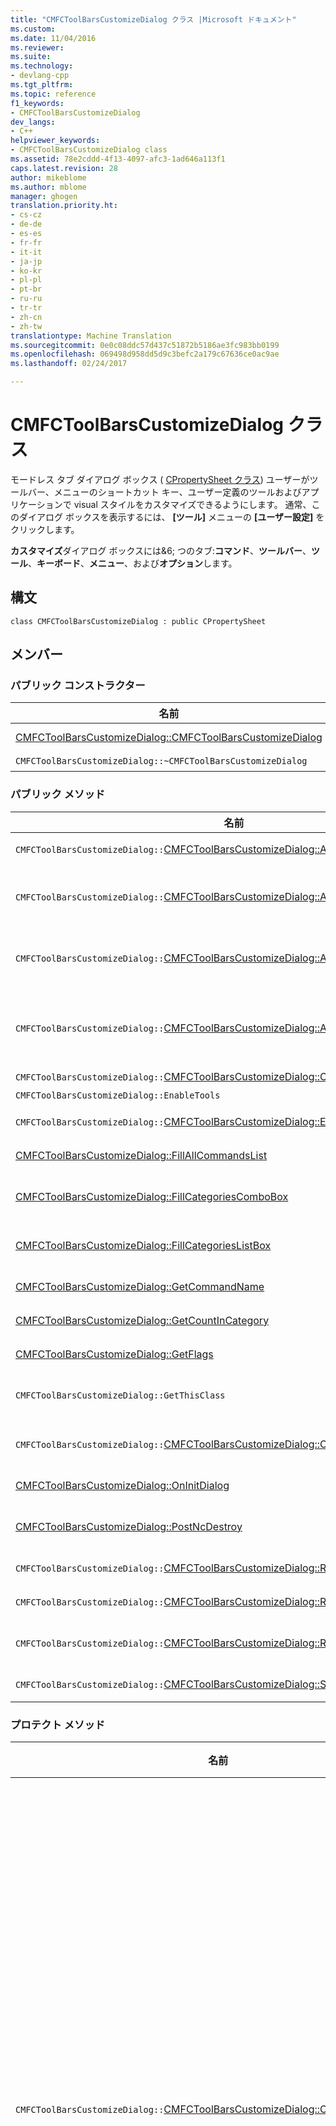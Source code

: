 ```yaml
---
title: "CMFCToolBarsCustomizeDialog クラス |Microsoft ドキュメント"
ms.custom: 
ms.date: 11/04/2016
ms.reviewer: 
ms.suite: 
ms.technology:
- devlang-cpp
ms.tgt_pltfrm: 
ms.topic: reference
f1_keywords:
- CMFCToolBarsCustomizeDialog
dev_langs:
- C++
helpviewer_keywords:
- CMFCToolBarsCustomizeDialog class
ms.assetid: 78e2cddd-4f13-4097-afc3-1ad646a113f1
caps.latest.revision: 28
author: mikeblome
ms.author: mblome
manager: ghogen
translation.priority.ht:
- cs-cz
- de-de
- es-es
- fr-fr
- it-it
- ja-jp
- ko-kr
- pl-pl
- pt-br
- ru-ru
- tr-tr
- zh-cn
- zh-tw
translationtype: Machine Translation
ms.sourcegitcommit: 0e0c08ddc57d437c51872b5186ae3fc983bb0199
ms.openlocfilehash: 069498d958dd5d9c3befc2a179c67636ce0ac9ae
ms.lasthandoff: 02/24/2017

---
```

# <a name="cmfctoolbarscustomizedialog-class"></a>CMFCToolBarsCustomizeDialog クラス
モードレス タブ ダイアログ ボックス ( [CPropertySheet クラス](../../mfc/reference/cpropertysheet-class.md)) ユーザーがツールバー、メニューのショートカット キー、ユーザー定義のツールおよびアプリケーションで visual スタイルをカスタマイズできるようにします。 通常、このダイアログ ボックスを表示するには、 **[ツール]** メニューの **[ユーザー設定]** をクリックします。  
  
 **カスタマイズ**ダイアログ ボックスには&6; つのタブ:**コマンド**、**ツールバー**、**ツール**、**キーボード**、**メニュー**、および**オプション**します。  
  
## <a name="syntax"></a>構文  
  
```  
class CMFCToolBarsCustomizeDialog : public CPropertySheet  
```  
  
## <a name="members"></a>メンバー  
  
### <a name="public-constructors"></a>パブリック コンストラクター  
  
|名前|説明|  
|----------|-----------------|  
|[CMFCToolBarsCustomizeDialog::CMFCToolBarsCustomizeDialog](#cmfctoolbarscustomizedialog)|`CMFCToolBarsCustomizeDialog` オブジェクトを構築します。|  
|`CMFCToolBarsCustomizeDialog::~CMFCToolBarsCustomizeDialog`|デストラクターです。|  
  
### <a name="public-methods"></a>パブリック メソッド  
  
|名前|説明|  
|----------|-----------------|  
|`CMFCToolBarsCustomizeDialog::`[CMFCToolBarsCustomizeDialog::AddButton](#addbutton)|コマンドの一覧にツール バー ボタンを挿入、**コマンド**ページ|  
|`CMFCToolBarsCustomizeDialog::`[CMFCToolBarsCustomizeDialog::AddMenu](#addmenu)|リソースとの呼び出しからメニューを読み込み[CMFCToolBarsCustomizeDialog::AddMenuCommands](#addmenucommands)にコマンドの一覧にそのメニューを追加する、**コマンド**ページです。|  
|`CMFCToolBarsCustomizeDialog::`[CMFCToolBarsCustomizeDialog::AddMenuCommands](#addmenucommands)|リソースとの呼び出しからメニューを読み込み[CMFCToolBarsCustomizeDialog::AddMenuCommands](#addmenucommands)にコマンドの一覧にそのメニューを追加する、**コマンド**ページです。|  
|`CMFCToolBarsCustomizeDialog::`[CMFCToolBarsCustomizeDialog::AddToolBar](#addtoolbar)|リソースからツールバーを読み込みます。 次に、メニューの呼び出し内の各コマンド、 [CMFCToolBarsCustomizeDialog::AddButton](#addbutton)にコマンドの一覧にあるボタンを挿入するメソッド、**コマンド**指定したカテゴリのページです。|  
|`CMFCToolBarsCustomizeDialog::`[CMFCToolBarsCustomizeDialog::Create](#create)|表示、**カスタマイズ** ダイアログ ボックス。|  
|`CMFCToolBarsCustomizeDialog::EnableTools`|将来使用するために予約されています。|  
|`CMFCToolBarsCustomizeDialog::`[CMFCToolBarsCustomizeDialog::EnableUserDefinedToolbars](#enableuserdefinedtoolbars)|有効またはを使用して新しいツールバーの作成を無効にします**カスタマイズ** ダイアログ ボックス。|  
|[CMFCToolBarsCustomizeDialog::FillAllCommandsList](#fillallcommandslist)|指定された設定`CListBox`なコマンドでオブジェクト、**すべてのコマンド**カテゴリ。|  
|[CMFCToolBarsCustomizeDialog::FillCategoriesComboBox](#fillcategoriescombobox)|指定された設定`CComboBox`の各コマンドのカテゴリの名前を持つオブジェクト、**カスタマイズ** ダイアログ ボックス。|  
|[CMFCToolBarsCustomizeDialog::FillCategoriesListBox](#fillcategorieslistbox)|指定された設定`CListBox`の各コマンドのカテゴリの名前を持つオブジェクト、**カスタマイズ** ダイアログ ボックス。|  
|[CMFCToolBarsCustomizeDialog::GetCommandName](#getcommandname)|指定されたコマンド ID に関連付けられている名前を取得します。|  
|[CMFCToolBarsCustomizeDialog::GetCountInCategory](#getcountincategory)|指定したテキスト ラベルを持つ指定されたリスト内の項目の数を取得します。|  
|[CMFCToolBarsCustomizeDialog::GetFlags](#getflags)|ダイアログ ボックスの動作に影響するフラグのセットを取得します。|  
|`CMFCToolBarsCustomizeDialog::GetThisClass`|ポインターを取得するために、フレームワークで使用される、 [CRuntimeClass](../../mfc/reference/cruntimeclass-structure.md)このクラス型に関連付けられているオブジェクト。|  
|`CMFCToolBarsCustomizeDialog::`[CMFCToolBarsCustomizeDialog::OnEditToolbarMenuImage](#onedittoolbarmenuimage)|イメージ エディターを起動し、ユーザーがツール バー ボタンやメニュー項目のアイコンをカスタマイズすることができます。|  
|[CMFCToolBarsCustomizeDialog::OnInitDialog](#oninitdialog)|プロパティ シートの初期化処理を強化するよりも優先されます。 (上書き[CPropertySheet::OnInitDialog](../../mfc/reference/cpropertysheet-class.md#oninitdialog))。|  
|[CMFCToolBarsCustomizeDialog::PostNcDestroy](#postncdestroy)|ウィンドウが破棄された後に、フレームワークによって呼び出されます。 (`CPropertySheet::PostNcDestroy` をオーバーライドします)。|  
|`CMFCToolBarsCustomizeDialog::`[CMFCToolBarsCustomizeDialog::RemoveButton](#removebutton)|指定したカテゴリまたはすべてのカテゴリは、指定されたコマンド ID を持つボタンを削除します。|  
|`CMFCToolBarsCustomizeDialog::`[CMFCToolBarsCustomizeDialog::RenameCategory](#renamecategory)|カテゴリのリスト ボックスでカテゴリの名前を変更、**コマンド** タブをクリックします。|  
|`CMFCToolBarsCustomizeDialog::`[CMFCToolBarsCustomizeDialog::ReplaceButton](#replacebutton)|コマンドの一覧内のボタンが置き換えられます、**コマンド**新規ツール バー ボタン オブジェクトを持つタブです。|  
|`CMFCToolBarsCustomizeDialog::`[CMFCToolBarsCustomizeDialog::SetUserCategory](#setusercategory)|表示されるカテゴリの一覧にカテゴリを追加、**コマンド** タブをクリックします。|  
  
### <a name="protected-methods"></a>プロテクト メソッド  
  
|名前|説明|  
|----------|-----------------|  
|`CMFCToolBarsCustomizeDialog::`[CMFCToolBarsCustomizeDialog::CheckToolsValidity](#checktoolsvalidity)|ユーザー定義のツールの一覧が有効かどうかを判断するためにフレームワークによって呼び出されます。|  
|`CMFCToolBarsCustomizeDialog::`[CMFCToolBarsCustomizeDialog::OnAfterChangeTool](#onafterchangetool)|ユーザー定義のツールのプロパティを変更するときに、フレームワークによって呼び出されます。|  
|`CMFCToolBarsCustomizeDialog::`[CMFCToolBarsCustomizeDialog::OnAssignKey](#onassignkey)|アクションに指定されたキーボード ショートカットを割り当てることがあるかどうかを決定します。|  
|`CMFCToolBarsCustomizeDialog::`[CMFCToolBarsCustomizeDialog::OnBeforeChangeTool](#onbeforechangetool)|ユーザー定義のツールを変更できるかどうかを決定します。|  
|`CMFCToolBarsCustomizeDialog::`[CMFCToolBarsCustomizeDialog::OnInitToolsPage](#oninittoolspage)|選択すると、フレームワークが呼び出します、**ツール** タブを要求します。|  
  
## <a name="remarks"></a>コメント  
 表示する、**カスタマイズ** ダイアログ ボックスで、作成、`CMFCToolBarsCustomizeDialog`オブジェクトと呼び出し、 [CMFCToolBarsCustomizeDialog::Create](#create)メソッドです。  
  
 中に、**カスタマイズ** ダイアログ ボックスがアクティブで、アプリケーションのカスタマイズのタスクにユーザーを制限する特殊なモードで動作します。  
  
## <a name="example"></a>例  
 次の例では、さまざまなメソッドを使用する方法、`CMFCToolBarsCustomizeDialog`クラスです。 例では、コマンドのリスト ボックスにツール バー ボタンを交換する方法を示しています、**コマンド** ページを使用して新しいツールバーの作成を有効にする、**カスタマイズ** ダイアログ ボックスで、表示、**カスタマイズ** ダイアログ ボックス。 このコード スニペットの一部である、 [IE のデモのサンプル](../../visual-cpp-samples.md)します。  
  
 [!code-cpp[NVC_MFC_IEDemo&4;](../../mfc/reference/codesnippet/cpp/cmfctoolbarscustomizedialog-class_1.cpp)]  
  
## <a name="inheritance-hierarchy"></a>継承階層  
 [CObject](../../mfc/reference/cobject-class.md)  
  
 [CCmdTarget](../../mfc/reference/ccmdtarget-class.md)  
  
 [CWnd](../../mfc/reference/cwnd-class.md)  
  
 [CPropertySheet](../../mfc/reference/cpropertysheet-class.md)  
  
 `CMFCToolBarsCustomizeDialog`   
  
## <a name="requirements"></a>要件  
 **ヘッダー:** afxToolBarsCustomizeDialog.h  
  
##  <a name="a-nameaddbuttona--cmfctoolbarscustomizedialogaddbutton"></a><a name="addbutton"></a>CMFCToolBarsCustomizeDialog::AddButton  
 コマンドの一覧にツール バー ボタンを挿入、**コマンド**ページです。  
  
```  
void AddButton(
    UINT uiCategoryId,  
    const CMFCToolBarButton& button,  
    int iInsertBefore=-1);

void AddButton(
    LPCTSTR lpszCategory,  
    const CMFCToolBarButton& button,  
    int iInsertBefore=-1);
```  
  
### <a name="parameters"></a>パラメーター  
 [入力] `uiCategoryId`  
 ボタンを挿入するカテゴリの ID を指定します。  
  
 [入力] `button`  
 挿入するボタンを指定します。  
  
 [入力] `iInsertBefore`  
 ボタンの挿入位置の前に、ツール バー ボタンの&0; から始まるインデックスを指定します。  
  
 [入力] `lpszCategory`  
 ボタンを挿入するカテゴリ文字列を指定します。  
  
### <a name="remarks"></a>コメント  
 `AddButton`メソッド (ID_FILE_MRU_FILE1) などの標準コマンド Id を持つボタンを無視する、コマンドは使用できません (を参照してください[CMFCToolBar::IsCommandPermitted](../../mfc/reference/cmfctoolbar-class.md#iscommandpermitted)) ボタンのダミーとします。  
  
 このメソッドと同じ型の新しいオブジェクトを作成する`button`(通常、 [CMFCToolBarButton クラス](../../mfc/reference/cmfctoolbarbutton-class.md)) ボタンのランタイム クラスを使用しています。 順に呼び出して[CMFCToolBarButton::CopyFrom](../../mfc/reference/cmfctoolbarbutton-class.md#copyfrom)  ボタンのデータ メンバーをコピーし、指定したカテゴリに、コピーを挿入します。  
  
 新しいボタンが挿入されると、受信、`OnAddToCustomizePage`通知します。  
  
 場合`iInsertBefore`-1 で、カテゴリの一覧に、ボタンが追加されます。 それ以外の場合、指定したインデックス項目の前に挿入されます。  
  
### <a name="example"></a>例  
 次の例では、使用して、`AddButton`のメソッド、`CMFCToolBarsCustomizeDialog`クラスです。 このコード スニペットの一部である、[スライダー サンプル](../../visual-cpp-samples.md)します。  
  
 [!code-cpp[NVC_MFC_Slider&#1;](../../mfc/reference/codesnippet/cpp/cmfctoolbarscustomizedialog-class_2.cpp)]  
  
##  <a name="a-nameaddmenua--cmfctoolbarscustomizedialogaddmenu"></a><a name="addmenu"></a>CMFCToolBarsCustomizeDialog::AddMenu  
 リソースとの呼び出しからメニューを読み込み[CMFCToolBarsCustomizeDialog::AddMenuCommands](#addmenucommands)にコマンドの一覧にそのメニューを追加する、**コマンド**ページです。  
  
```  
BOOL AddMenu(UINT uiMenuResId);
```  
  
### <a name="parameters"></a>パラメーター  
 [入力] `uiMenuResId`  
 読み込むメニューのリソース ID を指定します。  
  
### <a name="return-value"></a>戻り値  
 `TRUE`メニューが正常に追加された場合それ以外の場合`FALSE`します。  
  
### <a name="remarks"></a>コメント  
 呼び出しで`AddMenuCommands`、`bPopup`は`FALSE`です。 その結果、そのメソッドでは、コマンドの一覧にサブメニューを含むメニュー項目は追加されません。 このメソッドは、コマンドの一覧に、サブメニューのメニュー項目を追加は。  
  
##  <a name="a-nameaddmenucommandsa--cmfctoolbarscustomizedialogaddmenucommands"></a><a name="addmenucommands"></a>CMFCToolBarsCustomizeDialog::AddMenuCommands  
 コマンドの一覧に項目を追加、**コマンド**ページを指定したメニュー内のすべての項目を表します。  
  
```  
void AddMenuCommands(
    const CMenu* pMenu,  
    BOOL bPopup,  
    LPCTSTR lpszCategory=NULL,  
    LPCTSTR lpszMenuPath=NULL);
```  
  
### <a name="parameters"></a>パラメーター  
 [入力] `pMenu`  
 追加する CMenu オブジェクトへのポインター。  
  
 [入力] `bPopup`  
 コマンドの一覧に、ポップアップ メニュー項目を挿入するかどうかを指定します。  
  
 [入力] `lpszCategory`  
 メニューを挿入するカテゴリの名前。  
  
 [入力] `lpszMenuPath`  
 コマンドが表示されている場合、名前に追加されるプレフィックス、**すべてのカテゴリ** ボックスの一覧です。  
  
### <a name="remarks"></a>コメント  
 `AddMenuCommands`のすべてのメニュー項目の上のメソッドに対してループ`pMenu`します。 サブメニューが含まれていないメニュー項目ごとに、このメソッドを作成、 [CMFCToolBarButton クラス](../../mfc/reference/cmfctoolbarbutton-class.md)オブジェクトと呼び出し、 [CMFCToolBarsCustomizeDialog::AddButton](#addbutton)で、コマンドの一覧にツール バー ボタンとメニュー項目を追加する方法、**コマンド**ページです。 区切り記号は、このプロセスで無視されます。  
  
 場合`bPopup`は`TRUE`、サブメニューを持つメニュー項目ごとに、このメソッドを作成、 [CMFCToolBarMenuButton クラス](../../mfc/reference/cmfctoolbarmenubutton-class.md)オブジェクトし、コマンドの一覧に呼び出すことによって挿入`AddButton`します。 それ以外の場合をサブメニューを持つメニュー項目は、コマンドの一覧には表示されません。 いずれの場合と`AddMenuCommands`メニュー項目を検出したサブメニューに自身を呼び出したのポインターとしてサブメニューを渡して、再帰的に、`pMenu`パラメーターとサブメニューのラベルを追加`lpszMenuPath`します。  
  
##  <a name="a-nameaddtoolbara--cmfctoolbarscustomizedialogaddtoolbar"></a><a name="addtoolbar"></a>CMFCToolBarsCustomizeDialog::AddToolBar  
 リソースからツールバーを読み込みます。 次に、メニューの呼び出し内の各コマンド、 [CMFCToolBarsCustomizeDialog::AddButton](#addbutton)にコマンドの一覧にあるボタンを挿入するメソッド、**コマンド**指定したカテゴリのページです。  
  
```  
BOOL AddToolBar(
    UINT uiCategoryId,  
    UINT uiToolbarResId);

BOOL AddToolBar(
    LPCTSTR lpszCategory,  
    UINT uiToolbarResId);
```  
  
### <a name="parameters"></a>パラメーター  
 [入力] `uiCategoryId`  
 ツールバーを追加するカテゴリのリソース ID を指定します。  
  
 [入力] `uiToolbarResId`  
 コマンドの一覧に挿入するコマンドがツールバーのリソース ID を指定します。  
  
 [入力] `lpszCategory`  
 ツールバーを追加するカテゴリの名前を指定します。  
  
### <a name="return-value"></a>戻り値  
 `TRUE`メソッドが成功した場合それ以外の場合`FALSE`します。  
  
### <a name="example"></a>例  
 次の例では、使用して、`AddToolBar`メソッドで、`CMFCToolBarsCustomizeDialog`クラスです。 このコード スニペットの一部である、 [Word パッド サンプル](../../visual-cpp-samples.md)します。  
  
 [!code-cpp[NVC_MFC_WordPad&#11;](../../mfc/reference/codesnippet/cpp/cmfctoolbarscustomizedialog-class_3.cpp)]  
  
### <a name="remarks"></a>コメント  
 各コマンドを表すために使用するコントロールが、 [CMFCToolBarButton クラス](../../mfc/reference/cmfctoolbarbutton-class.md)オブジェクトです。 ツールバーを追加した後に置き換えることができます、ボタンの派生型のコントロールを呼び出して[CMFCToolBarsCustomizeDialog::ReplaceButton](#replacebutton)します。  
  
##  <a name="a-namechecktoolsvaliditya--cmfctoolbarscustomizedialogchecktoolsvalidity"></a><a name="checktoolsvalidity"></a>CMFCToolBarsCustomizeDialog::CheckToolsValidity  
 ユーザー ツールの一覧の有効性を確認します。  
  
```  
virtual BOOL CheckToolsValidity(const CObList& lstTools);
```  
  
### <a name="parameters"></a>パラメーター  
 [入力] `lstTools`  
 確認するためのツールのユーザー定義の一覧。  
  
### <a name="return-value"></a>戻り値  
 返します。`TRUE`ツールのユーザー定義の一覧が有効な場合`FALSE`します。 既定の実装を常に`TRUE`します。  
  
### <a name="remarks"></a>コメント  
 フレームワークによって返されるユーザー定義のツールを表すオブジェクトの有効性を確認するには、このメソッドを呼び出して[CMFCToolBarsCustomizeDialog::CheckToolsValidity](#checktoolsvalidity)します。  
  
 オーバーライド、`CheckToolsValidity`から派生したクラスのメソッドに`CMFCToolBarsCustomizeDialog`をユーザーがダイアログ ボックスを閉じる前にユーザー ツールを検証するかどうか。 このメソッドが戻る場合`FALSE`、ユーザーがいずれかをクリックしたとき、**閉じる** ダイアログ ボックスまたはというラベルの付いたボタンの右上隅のボタン**閉じる**ダイアログ ボックスを表示 ダイアログ ボックスの右下隅にある、**ツール**終了ではなくタブをクリックします。 このメソッドが戻る場合`FALSE`、ユーザーがから移動しようとするタブをクリックすると、**ツール**タブで、移動は実行されません。 検証が失敗する原因となった問題をユーザーに通知する適切なメッセージ ボックスを表示する必要があります。  
  
##  <a name="a-namecmfctoolbarscustomizedialoga--cmfctoolbarscustomizedialogcmfctoolbarscustomizedialog"></a><a name="cmfctoolbarscustomizedialog"></a>CMFCToolBarsCustomizeDialog::CMFCToolBarsCustomizeDialog  
 `CMFCToolBarsCustomizeDialog` オブジェクトを構築します。  
  
```  
CMFCToolBarsCustomizeDialog(
    CFrameWnd* pWndParentFrame,  
    BOOL bAutoSetFromMenus = FALSE,  
    UINT uiFlags = (AFX_CUSTOMIZE_MENU_SHADOWS | AFX_CUSTOMIZE_TEXT_LABELS | AFX_CUSTOMIZE_MENU_ANIMATIONS | AFX_CUSTOMIZE_NOHELP),  
    CList <CRuntimeClass*, CRuntimeClass*>* p listCustomPages = NULL);
```  
  
### <a name="parameters"></a>パラメーター  
 [入力] `pWndParentFrame`  
 親のフレームへのポインター。 このパラメーターは `NULL` にすることはできません。  
  
 [入力] `bAutoSetFromMenus`  
 すべてのメニューからメニュー コマンドをコマンドの一覧に追加するかどうかを指定するブール値、**コマンド**ページです。 このパラメーターは場合`TRUE`、メニュー コマンドが追加されます。 それ以外の場合、メニュー コマンドは追加されません。  
  
 [入力] `uiFlags`  
 ダイアログ ボックスの動作に影響するフラグの組み合わせ。 このパラメーターには、次の値の&1; つ以上を指定できます。  
  
- `AFX_CUSTOMIZE_MENU_SHADOWS`  
  
- `AFX_CUSTOMIZE_TEXT_LABELS`  
  
- `AFX_CUSTOMIZE_MENU_ANIMATIONS`  
  
- `AFX_CUSTOMIZE_NOHELP`  
  
- `AFX_CUSTOMIZE_CONTEXT_HELP`  
  
- `AFX_CUSTOMIZE_NOTOOLS`  
  
- `AFX_CUSTOMIZE_MENUAMPERS`  
  
- `AFX_CUSTOMIZE_NO_LARGE_ICONS`  
  
 [入力] `plistCustomPages`  
 リストへのポインター`CRuntimeClass`追加のカスタム ページを指定するオブジェクト。  
  
### <a name="remarks"></a>コメント  
 `plistCustomPages`パラメーターの一覧を参照`CRuntimeClass`追加のカスタム ページを指定するオブジェクト。 コンス トラクターを使用して、ダイアログ ボックスに複数のページを追加、 [CRuntimeClass::CreateObject](../../mfc/reference/cruntimeclass-structure.md#createobject)メソッドです。 CustomPages のサンプルをより多くのページに追加する例を参照してください、**カスタマイズ** ダイアログ ボックス。  
  
 渡すことができる値の詳細については、`uiFlags`パラメーターを参照してください[CMFCToolBarsCustomizeDialog::GetFlags](#getflags)します。  
  
### <a name="example"></a>例  
 次の例のオブジェクトを構築する方法、`CMFCToolBarsCustomizeDialog`クラスです。 このコード スニペットの一部である、[カスタム ページ サンプル](../../visual-cpp-samples.md)します。  
  
 [!code-cpp[NVC_MFC_CustomPages&#3;](../../mfc/reference/codesnippet/cpp/cmfctoolbarscustomizedialog-class_4.cpp)]  
  
##  <a name="a-namecreatea--cmfctoolbarscustomizedialogcreate"></a><a name="create"></a>CMFCToolBarsCustomizeDialog::Create  
 表示、**カスタマイズ** ダイアログ ボックス。  
  
```  
virtual BOOL Create();
```  
  
### <a name="return-value"></a>戻り値  
 `TRUE`カスタマイズのプロパティ シートが正常に作成された場合それ以外の場合`FALSE`します。  
  
### <a name="remarks"></a>コメント  
 呼び出す、`Create`メソッド、クラスを完全に初期化した後でのみです。  
  
##  <a name="a-nameenableuserdefinedtoolbarsa--cmfctoolbarscustomizedialogenableuserdefinedtoolbars"></a><a name="enableuserdefinedtoolbars"></a>CMFCToolBarsCustomizeDialog::EnableUserDefinedToolbars  
 有効またはを使用して新しいツールバーの作成を無効にします**カスタマイズ** ダイアログ ボックス。  
  
```  
void EnableUserDefinedToolbars(BOOL bEnable=TRUE);
```  
  
### <a name="parameters"></a>パラメーター  
 [入力] `bEnable`  
 `TRUE`ユーザー定義のツールバーを有効にするには`FALSE`ツールバーを無効にします。  
  
### <a name="remarks"></a>コメント  
 場合`bEnable`は`TRUE`、**新規**、**の名前を変更**と**削除**にボタンが表示される、**ツールバー**ページです。  
  
 既定では、または`bEnable`は`FALSE`、これらのボタンは表示されず、ユーザーは、新しいツールバーを定義できません。  
  
##  <a name="a-namefillallcommandslista--cmfctoolbarscustomizedialogfillallcommandslist"></a><a name="fillallcommandslist"></a>CMFCToolBarsCustomizeDialog::FillAllCommandsList  
 指定された設定`CListBox`なコマンドでオブジェクト、**すべてのコマンド**カテゴリ。  
  
```  
virtual void FillAllCommandsList(CListBox& wndListOfCommands) const;  
```  
  
### <a name="parameters"></a>パラメーター  
 [出力] `wndListOfCommands`  
 参照、`CListBox`が設定されるオブジェクト。  
  
### <a name="remarks"></a>コメント  
 **コマンドはすべて**カテゴリには、すべてのカテゴリのコマンドが含まれています。 [CMFCToolBarsCustomizeDialog::AddButton](#addbutton)メソッドに提供されているボタンに関連付けられているコマンドが追加、**コマンドはすべて**のカテゴリ。  
  
 このメソッドが用意されている内容をクリア`CListBox`なコマンドで設定する前にオブジェクト、**コマンドはすべて**カテゴリ。  
  
 `CMFCMousePropertyPage`クラスでは、このメソッドを使用して、ダブルクリック イベントのリスト ボックスに入力します。  
  
##  <a name="a-namefillcategoriescomboboxa--cmfctoolbarscustomizedialogfillcategoriescombobox"></a><a name="fillcategoriescombobox"></a>CMFCToolBarsCustomizeDialog::FillCategoriesComboBox  
 指定された設定`CComboBox`の各コマンドのカテゴリの名前を持つオブジェクト、**カスタマイズ** ダイアログ ボックス。  
  
```  
void FillCategoriesComboBox(
    CComboBox& wndCategory,  
    BOOL bAddEmpty = TRUE) const;  
```  
  
### <a name="parameters"></a>パラメーター  
 [出力] `wndCategory`  
 参照、`CComboBox`が設定されるオブジェクト。  
  
 [入力] `bAddEmpty`  
 コマンドがないコンボ ボックスにカテゴリを追加するかどうかを指定するブール値。 このパラメーターは場合`TRUE`、空のカテゴリは、コンボ ボックスに追加します。 それ以外の場合、空のカテゴリは追加されません。  
  
### <a name="remarks"></a>コメント  
 ように、このメソッドは、 [CMFCToolBarsCustomizeDialog::FillCategoriesListBox](#fillcategorieslistbox)メソッドでこのメソッドが動作する点を除いて、`CComboBox`オブジェクトです。  
  
 このメソッドの内容を消去していない、`CComboBox`値を設定する前にオブジェクトです。 保証される、**コマンドはすべて**カテゴリは、コンボ ボックス内の最後の項目。  
  
 新しいコマンドのカテゴリを追加するにを使用して、 [CMFCToolBarsCustomizeDialog::AddButton](#addbutton)メソッドです。 既存のカテゴリの名前を変更するにを使用して、 [CMFCToolBarsCustomizeDialog::RenameCategory](#renamecategory)メソッドです。  
  
 `CMFCToolBarsKeyboardPropertyPage`と`CMFCKeyMapDialog`クラスでは、このメソッドを使用して、キーボード マップを分類します。  
  
##  <a name="a-namefillcategorieslistboxa--cmfctoolbarscustomizedialogfillcategorieslistbox"></a><a name="fillcategorieslistbox"></a>CMFCToolBarsCustomizeDialog::FillCategoriesListBox  
 指定された設定`CListBox`の各コマンドのカテゴリの名前を持つオブジェクト、**カスタマイズ** ダイアログ ボックス。  
  
```  
void FillCategoriesListBox(
    CListBox& wndCategory,  
    BOOL bAddEmpty = TRUE) const;  
```  
  
### <a name="parameters"></a>パラメーター  
 [出力] `wndCategory`  
 参照、`CListBox`が設定されるオブジェクト。  
  
 [入力] `bAddEmpty`  
 コマンドがないリスト ボックスにカテゴリを追加するかどうかを指定するブール値。 このパラメーターは場合`TRUE`、空のカテゴリは、リスト ボックスに追加します。 それ以外の場合、空のカテゴリは追加されません。  
  
### <a name="remarks"></a>コメント  
 ように、このメソッドは、 [CMFCToolBarsCustomizeDialog::FillCategoriesComboBox](#fillcategoriescombobox)メソッドでこのメソッドが動作する点を除いて、`CListBox`オブジェクトです。  
  
 このメソッドの内容を消去していない、`CListBox`値を設定する前にオブジェクトです。 保証される、**コマンドはすべて**カテゴリは、リスト ボックスの最後の項目。  
  
 新しいコマンドのカテゴリを追加するにを使用して、 [CMFCToolBarsCustomizeDialog::AddButton](#addbutton)メソッドです。 既存のカテゴリの名前を変更するにを使用して、 [CMFCToolBarsCustomizeDialog::RenameCategory](#renamecategory)メソッドです。  
  
 `CMFCToolBarsCommandsPropertyPage`クラスでは、このメソッドを使用して、各コマンドのカテゴリに関連付けられているコマンドの一覧を表示します。  
  
##  <a name="a-namegetcommandnamea--cmfctoolbarscustomizedialoggetcommandname"></a><a name="getcommandname"></a>CMFCToolBarsCustomizeDialog::GetCommandName  
 指定されたコマンド ID に関連付けられている名前を取得します。  
  
```  
LPCTSTR GetCommandName(UINT uiCmd) const;  
```  
  
### <a name="parameters"></a>パラメーター  
 [入力] `uiCmd`  
 取得するコマンドの ID です。  
  
### <a name="return-value"></a>戻り値  
 指定されたコマンド ID に関連付けられている名前または`NULL`コマンドが存在しない場合。  
  
##  <a name="a-namegetcountincategorya--cmfctoolbarscustomizedialoggetcountincategory"></a><a name="getcountincategory"></a>CMFCToolBarsCustomizeDialog::GetCountInCategory  
 指定したテキスト ラベルを持つ指定されたリスト内の項目の数を取得します。  
  
```  
int GetCountInCategory(
    LPCTSTR lpszItemName,  
    const CObList& lstCommands) const;  
```  
  
### <a name="parameters"></a>パラメーター  
 [入力] `lpszItemName`  
 一致するようにテキスト ラベル。  
  
 [入力] `lstCommands`  
 含むリストへの参照を`CMFCToolBarButton`オブジェクトです。  
  
### <a name="return-value"></a>戻り値  
 提供されている項目の数の一覧をテキスト ラベル equals`lpszItemName`します。  
  
### <a name="remarks"></a>コメント  
 指定されたオブジェクトの一覧内の各要素は、型でなければなりません`CMFCToolBarButton`します。 このメソッドは比較`lpszItemName`で、 [CMFCToolBarButton::m_strText](../../mfc/reference/cmfctoolbarbutton-class.md#m_strtext)データ メンバーです。  
  
##  <a name="a-namegetflagsa--cmfctoolbarscustomizedialoggetflags"></a><a name="getflags"></a>CMFCToolBarsCustomizeDialog::GetFlags  
 ダイアログ ボックスの動作に影響するフラグのセットを取得します。  
  
```  
UINT GetFlags() const;  
```  
  
### <a name="return-value"></a>戻り値  
 ダイアログ ボックスの動作に影響するフラグのセットです。  
  
### <a name="remarks"></a>コメント  
 このメソッドの値を取得、`uiFlags`コンス トラクターに渡されるパラメーター。 戻り値は、次の値の&1; つ以上になります。  
  
 `AFX_CUSTOMIZE_MENU_SHADOWS`  
 メニューの シャドウ表示形式を指定できます。  
  
 `AFX_CUSTOMIZE_TEXT_LABELS`  
 ツール バー ボタンのイメージの下にテキスト ラベルを表示するかどうかを指定できます。  
  
 `AFX_CUSTOMIZE_MENU_ANIMATIONS`  
 メニューのアニメーションのスタイルを指定できます。  
  
 `AFX_CUSTOMIZE_NOHELP`  
 カスタマイズ ダイアログ ボックスから [ヘルプ] ボタンを削除します。  
  
 `AFX_CUSTOMIZE_CONTEXT_HELP`  
 により、 `WS_EX_CONTEXTHELP` visual スタイル。  
  
 `AFX_CUSTOMIZE_NOTOOLS`  
 削除、**ツール**のカスタマイズ ダイアログ ボックスからのページです。 このフラグは、アプリケーションで使用する場合は有効、`CUserToolsManager`クラスです。  
  
 `AFX_CUSTOMIZE_MENUAMPERS`  
 により、アンパサンドを格納する、ボタンのキャプション ( ** & **) 文字です。  
  
 `AFX_CUSTOMIZE_NO_LARGE_ICONS`  
 削除、**大きいアイコン**のカスタマイズ ダイアログ ボックスからオプション。  
  
 詳細については、 `WS_EX_CONTEXTHELP` visual スタイルを参照してください[拡張ウィンドウ スタイル](../../mfc/reference/extended-window-styles.md)します。  
  
##  <a name="a-nameonafterchangetoola--cmfctoolbarscustomizedialogonafterchangetool"></a><a name="onafterchangetool"></a>CMFCToolBarsCustomizeDialog::OnAfterChangeTool  
 発生後すぐにユーザー ツールの変更に応答します。  
  
```  
virtual void OnAfterChangeTool(CUserTool* pSelTool);
```  
  
### <a name="parameters"></a>パラメーター  
 [入力、出力] `pSelTool`  
 変更されているユーザー ツールのオブジェクトへのポインター。  
  
### <a name="remarks"></a>コメント  
 このメソッドは、ユーザー定義のツールのプロパティを変更するときに、framework によって呼び出されます。 既定の実装では、何も行われません。 このメソッドから派生したクラスでオーバーライド`CMFCToolBarsCustomizeDialog`ユーザー ツールへの変更が発生した後の処理を実行します。  
  
##  <a name="a-nameonassignkeya--cmfctoolbarscustomizedialogonassignkey"></a><a name="onassignkey"></a>CMFCToolBarsCustomizeDialog::OnAssignKey  
 ユーザーが定義には、キーボード ショートカットを検証します。  
  
```  
virtual BOOL OnAssignKey(ACCEL* pAccel);
```  
  
### <a name="parameters"></a>パラメーター  
 [入力、出力] `pAccel`  
 として表現される提案されたキーの割り当てへのポインター、 [ACCEL](http://msdn.microsoft.com/library/windows/desktop/ms646340)構造体。  
  
### <a name="return-value"></a>戻り値  
 `TRUE`キーを割り当てることができる場合、または`FALSE`場合は、キーを割り当てることはできません。 既定の実装を常に`TRUE`します。  
  
### <a name="remarks"></a>コメント  
 ユーザーが新しいキーボード ショートカットを割り当てるか、またはユーザーとしてのキーボード ショートカットを検証するには、それを定義するときに、余分な処理を実行する派生クラスでは、このメソッドをオーバーライドします。 ショートカットが割り当てられていることを防ぐために返す`FALSE`します。 またメッセージ ボックスを表示するか、それ以外の場合、ショートカット キーが拒否された理由のためのユーザーに通知してください。  
  
##  <a name="a-nameonbeforechangetoola--cmfctoolbarscustomizedialogonbeforechangetool"></a><a name="onbeforechangetool"></a>CMFCToolBarsCustomizeDialog::OnBeforeChangeTool  
 処理を実行しますカスタム ユーザー ツールに変更されたときに、ユーザーが変更を適用しようとしています。  
  
```  
virtual void OnBeforeChangeTool(CUserTool* pSelTool);
```  
  
### <a name="parameters"></a>パラメーター  
 [入力、出力] `pSelTool`  
 置き換えられるユーザー ツールのオブジェクトへのポインター。  
  
### <a name="remarks"></a>コメント  
 ユーザー定義のツールのプロパティを変更する場合、このメソッドはフレームワークによって呼び出されます。 既定の実装では、何も行われません。 オーバーライド、`OnBeforeChangeTool`から派生したクラスのメソッドに`CMFCToolBarsCustomizeDialog`リソースを解放するなど、ユーザー ツールへの変更が発生する前に、処理を実行する場合を`pSelTool`を使用します。  
  
##  <a name="a-nameonedittoolbarmenuimagea--cmfctoolbarscustomizedialogonedittoolbarmenuimage"></a><a name="onedittoolbarmenuimage"></a>CMFCToolBarsCustomizeDialog::OnEditToolbarMenuImage  
 イメージ エディターを起動し、ユーザーがツール バー ボタンやメニュー項目のアイコンをカスタマイズすることができます。  
  
```  
virtual BOOL OnEditToolbarMenuImage(
    CWnd* pWndParent,  
    CBitmap& bitmap,  
    int nBitsPerPixel);
```  
  
### <a name="parameters"></a>パラメーター  
 [入力] `pWndParent`  
 親ウィンドウへのポインター。  
  
 [入力] `bitmap`  
 編集しようとするビットマップ オブジェクトへの参照。  
  
 [入力] `nBitsPerPixel`  
 ビットマップのビット/ピクセルの色の解像度。  
  
### <a name="return-value"></a>戻り値  
 `TRUE`変更がコミットされている場合それ以外の場合`FALSE`します。 既定の実装は、ダイアログ ボックスを表示しを返します`TRUE`、ユーザーがクリックした場合**ok**、または`FALSE`場合は、ユーザーがクリックした**キャンセル**または**閉じる** ボタンをクリックします。  
  
### <a name="remarks"></a>コメント  
 ユーザー イメージ エディターの実行時に、このメソッドは、フレームワークによって呼び出されます。 既定の実装で、表示[[CMFCImageEditorDialog クラス](../../mfc/reference/cmfcimageeditordialog-class.md)] ダイアログ ボックス。 オーバーライド`OnEditToolbarMenuImage`カスタム イメージ エディターを使用して派生クラスでします。  
  
##  <a name="a-nameoninitdialoga--cmfctoolbarscustomizedialogoninitdialog"></a><a name="oninitdialog"></a>CMFCToolBarsCustomizeDialog::OnInitDialog  
 プロパティ シートの初期化処理を強化するよりも優先されます。  
  
```  
virtual BOOL OnInitDialog();
```  
  
### <a name="return-value"></a>戻り値  
 呼び出しの結果、 [CPropertySheet::OnInitDialog](../../mfc/reference/cpropertysheet-class.md#oninitdialog)メソッドです。  
  
### <a name="remarks"></a>コメント  
 このメソッドが基本クラスの実装を拡張[CPropertySheet::OnInitDialog](../../mfc/reference/cpropertysheet-class.md#oninitdialog)、表示することによって、**閉じる**ボタン、ダイアログ ボックスが現在の画面サイズに収まることを確認することによって、移動することで、**ヘルプ** ダイアログ ボックスの左下隅にボタンをクリックします。  
  
##  <a name="a-nameoninittoolspagea--cmfctoolbarscustomizedialogoninittoolspage"></a><a name="oninittoolspage"></a>CMFCToolBarsCustomizeDialog::OnInitToolsPage  
 Framework から通知を処理する、**ツール**ページが初期化される直前にします。  
  
```  
virtual void OnInitToolsPage();
```  
  
### <a name="remarks"></a>コメント  
 既定の実装では、何も行われません。 この通知を処理する派生クラスでは、このメソッドをオーバーライドします。  
  
##  <a name="a-namepostncdestroya--cmfctoolbarscustomizedialogpostncdestroy"></a><a name="postncdestroy"></a>CMFCToolBarsCustomizeDialog::PostNcDestroy  
 ウィンドウが破棄された後に、フレームワークによって呼び出されます。  
  
```  
virtual void PostNcDestroy();
```  
  
### <a name="remarks"></a>コメント  
 このメソッドが基本クラスの実装を拡張`CPropertySheet::PostNcDestroy`、以前のモードにアプリケーションを復元しています。  
  
 [CMFCToolBarsCustomizeDialog::Create](#create)メソッドは、カスタマイズのタスクにユーザーを制限する特殊なモードでアプリケーションを配置します。  
  
##  <a name="a-nameremovebuttona--cmfctoolbarscustomizedialogremovebutton"></a><a name="removebutton"></a>CMFCToolBarsCustomizeDialog::RemoveButton  
 指定したカテゴリまたはすべてのカテゴリは、指定されたコマンド ID を持つボタンを削除します。  
  
```  
int RemoveButton(
    UINT uiCategoryId,  
    UINT uiCmdId);

int RemoveButton(
    LPCTSTR lpszCategory,  
    UINT uiCmdId);
```  
  
### <a name="parameters"></a>パラメーター  
 [入力] `uiCategoryId`  
 ボタンを削除するカテゴリの ID を指定します。  
  
 [入力] `uiCmdId`  
 ボタンのコマンド ID を指定します。  
  
 [入力] `lpszCategory`  
 ボタンを削除するカテゴリの名前を指定します。  
  
### <a name="return-value"></a>戻り値  
 削除 ボタンをクリックし、または指定されたコマンド ID が指定したカテゴリで見つからなかった場合は-1、0 から始まるインデックス。 場合`uiCategoryId`-1 で、戻り値は 0 です。  
  
### <a name="remarks"></a>コメント  
 ボタンすべてのカテゴリからを削除するには、このメソッドのセットの最初のオーバー ロードを呼び出す`uiCategoryId`を-1 にします。  
  
##  <a name="a-namerenamecategorya--cmfctoolbarscustomizedialogrenamecategory"></a><a name="renamecategory"></a>CMFCToolBarsCustomizeDialog::RenameCategory  
 カテゴリのリスト ボックスでカテゴリの名前を変更、**コマンド**ページです。  
  
```  
BOOL RenameCategory(
    LPCTSTR lpszCategoryOld,  
    LPCTSTR lpszCategoryNew);
```  
  
### <a name="parameters"></a>パラメーター  
 [入力] `lpszCategoryOld`  
 変更するカテゴリ名。  
  
 [入力] `lpszCategoryNew`  
 新しいカテゴリの名前。  
  
### <a name="return-value"></a>戻り値  
 `TRUE`メソッドが成功した場合それ以外の場合`FALSE`します。  
  
### <a name="remarks"></a>コメント  
 カテゴリ名は一意である必要があります。  
  
##  <a name="a-namereplacebuttona--cmfctoolbarscustomizedialogreplacebutton"></a><a name="replacebutton"></a>CMFCToolBarsCustomizeDialog::ReplaceButton  
 コマンドのリスト ボックスにツール バー ボタンが置き換えられます、**コマンド**ページです。  
  
```  
void ReplaceButton(
    UINT uiCmd,  
    const CMFCToolBarButton& button);
```  
  
### <a name="parameters"></a>パラメーター  
 [入力] `uiCmd`  
 置き換えられる ボタンのコマンドを指定します。  
  
 [入力] `button`  
 A`const`古いボタンを置き換えるツール バー ボタンのオブジェクトへの参照。  
  
### <a name="remarks"></a>コメント  
 [CMFCToolBarsCustomizeDialog::AddMenu](#addmenu)、 [CMFCToolBarsCustomizeDialog::AddMenuCommands](#addmenucommands)、または[CMFCToolBarsCustomizeDialog::AddToolBar](#addtoolbar)するコマンドを追加、**コマンド**ページで、コマンドがの形式である、 [CMFCToolBarButton クラス](../../mfc/reference/cmfctoolbarbutton-class.md)オブジェクト (または[CMFCToolBarMenuButton クラス](../../mfc/reference/cmfctoolbarmenubutton-class.md)によって追加されたサブメニューを持つメニュー項目のオブジェクトを`AddMenuCommands`)。 フレームワークでは、コマンドを自動的に追加する&3; つのメソッドも呼び出します。 代わりに派生型で表現するためのコマンドを実行する場合に、呼び出す`ReplaceButton`派生型のボタンを渡します。  
  
### <a name="example"></a>例  
 次の例では、使用して、`ReplaceButton`メソッドで、`CMFCToolBarsCustomizeDialog`クラスです。 このコード スニペットの一部である、 [Visual Studio のデモのサンプル](../../visual-cpp-samples.md)します。  
  
 [!code-cpp[NVC_MFC_VisualStudioDemo #&34;](../../mfc/codesnippet/cpp/cmfctoolbarscustomizedialog-class_5.cpp)]  
  
##  <a name="a-namesetusercategorya--cmfctoolbarscustomizedialogsetusercategory"></a><a name="setusercategory"></a>CMFCToolBarsCustomizeDialog::SetUserCategory  
 カテゴリの一覧でカテゴリを指定、**コマンド**ページは、ユーザーのカテゴリ。 呼び出す前に、この関数を呼び出す必要があります[CMFCToolBarsCustomizeDialog::Create](#create)します。  
  
```  
BOOL SetUserCategory(LPCTSTR lpszCategory);
```  
  
### <a name="parameters"></a>パラメーター  
 [入力] `lpszCategory`  
 カテゴリの名前。  
  
### <a name="return-value"></a>戻り値  
 `TRUE`メソッドが成功した場合それ以外の場合`FALSE`します。  
  
### <a name="remarks"></a>コメント  
 現在、ユーザーのカテゴリの設定は、フレームワークによって使用されていません。  
  
## <a name="see-also"></a>関連項目  
 [階層図](../../mfc/hierarchy-chart.md)   
 [クラス](../../mfc/reference/mfc-classes.md)   
 [CPropertySheet クラス](../../mfc/reference/cpropertysheet-class.md)


